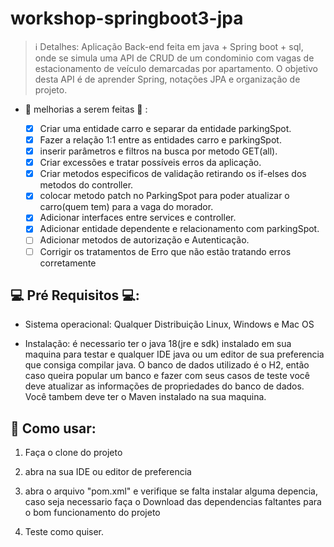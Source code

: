 # workshop-springboot3-jpa

> ℹ️ Detalhes: Aplicação Back-end feita em java + Spring boot + sql, onde se simula uma API de CRUD de um condominio com vagas de estacionamento de veículo demarcadas por apartamento. O objetivo desta API é de aprender Spring, notações JPA e organização de projeto.

- 🚧 melhorias a serem feitas 🚧 :

  - [x]  Criar uma entidade carro e separar da entidade parkingSpot.
  - [x]  Fazer a relação 1:1 entre as entidades carro e parkingSpot.
  - [x]  inserir parâmetros e filtros na busca por metodo GET(all).
  - [x]  Criar excessões e tratar possíveis erros da aplicação.
  - [x]  Criar metodos especificos de validação retirando os if-elses dos metodos do controller.
  - [x]  colocar metodo patch no ParkingSpot para poder atualizar o carro(quem tem) para a vaga do morador.
  - [x]  Adicionar interfaces entre services e controller.
  - [x]  Adicionar entidade dependente e relacionamento com parkingSpot.
  - [ ]  Adicionar metodos de autorização e Autenticação.
  - [ ]  Corrigir os tratamentos de Erro que não estão tratando erros corretamente

## 💻 Pré Requisitos 💻:

- Sistema operacional: Qualquer Distribuição Linux, Windows e Mac OS

- Instalação: é necessario ter o java 18(jre e sdk) instalado em sua maquina para testar e qualquer IDE java ou um editor de sua preferencia que consiga
  compilar java. O banco de dados utilizado é o H2, então caso queira popular um banco e fazer com seus casos de teste você deve atualizar as informações de propriedades do banco de dados. Você tambem deve ter o Maven instalado na sua maquina.

## 📃 Como usar:

1. Faça o clone do projeto

2. abra na sua IDE ou editor de preferencia

3. abra o arquivo "pom.xml" e verifique se falta instalar alguma depencia, caso seja necessario faça o Download das dependencias faltantes para o bom funcionamento do projeto

4. Teste como quiser.
